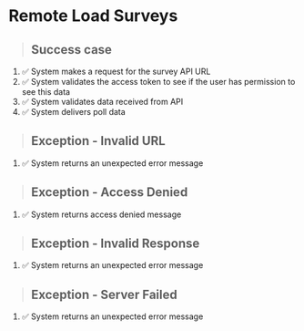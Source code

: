 # Remote Load Surveys

> ## Success case
1. ✅ System makes a request for the survey API URL
2. ✅ System validates the access token to see if the user has permission to see this data
3. ✅ System validates data received from API
4. ✅ System delivers poll data

> ## Exception - Invalid URL
1. ✅ System returns an unexpected error message

> ## Exception - Access Denied
1. ✅ System returns access denied message

> ## Exception - Invalid Response
1. ✅ System returns an unexpected error message

> ## Exception - Server Failed
1. ✅ System returns an unexpected error message